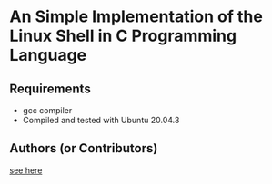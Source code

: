 #	An Simple Implementation of the Linux Shell in C Programming Language

## Requirements
- gcc compiler
- Compiled and tested with Ubuntu 20.04.3

## Authors (or Contributors)
[see here](https://github.com/Taiwopeter-babs/simple_shell/blob/dd08f3d1a3d2b410641d2f3d9542057ca609eca5/AUTHORS)
